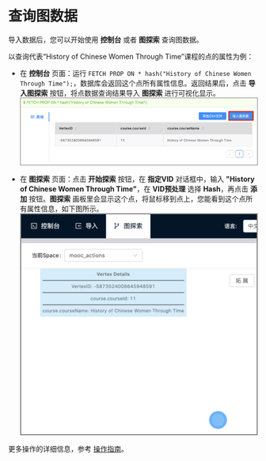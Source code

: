 # 查询图数据

导入数据后，您可以开始使用 **控制台** 或者 **图探索** 查询图数据。

以查询代表“History of Chinese Women Through Time”课程的点的属性为例：

* 在 **控制台** 页面：运行 `FETCH PROP ON * hash("History of Chinese Women Through Time");`，数据库会返回这个点所有属性信息。返回结果后，点击 **导入图探索** 按钮，将点数据查询结果导入 **图探索** 进行可视化显示。
![将控制台上查询得到的点数据信息导入到图探索进行可视化](/docs/figs/st-ug-012.png "将点数据查询结果导入图探索")

* 在 **图探索** 页面：点击 **开始探索** 按钮，在 **指定VID** 对话框中，输入 **"History of Chinese Women Through Time"**，在 **VID预处理** 选择 **Hash**，再点击 **添加** 按钮。**图探索** 画板里会显示这个点，将鼠标移到点上，您能看到这个点所有属性信息，如下图所示。
![可视化显示 History of Chinese Women Through Time 课程的信息](/docs/figs/st-ug-013.png "按 VID 查询得到点的信息")

更多操作的详细信息，参考 [操作指南](../st-ug-use-console.md)。
